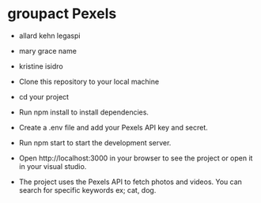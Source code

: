 # groupact Pexels
- allard kehn legaspi
- mary grace name
- kristine isidro

- Clone this repository to your local machine
- cd your project
- Run npm install to install dependencies.
- Create a .env file and add your Pexels API key and secret.
- Run npm start to start the development server.
- Open http://localhost:3000 in your browser to see the project or open it in your visual studio.

- The project uses the Pexels API to fetch photos and videos. You can search for specific keywords ex; cat, dog.
